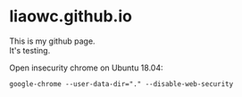 # liaowc.github.io
This is my github page.<br>
It's testing.

Open insecurity chrome on Ubuntu 18.04:
```
google-chrome --user-data-dir="." --disable-web-security
```

